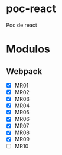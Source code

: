 # poc-react
Poc de react

# Modulos 
## Webpack
- [x] MR01
- [x] MR02
- [x] MR03
- [x] MR04
- [x] MR05 
- [x] MR06
- [x] MR07
- [x] MR08
- [x] MR09
- [ ] MR10